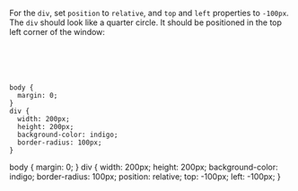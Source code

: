 For the `div`, set `position` to `relative`, and `top` and `left` properties to `-100px`. The  `div` should look like a quarter circle. It should be positioned in the top left corner of the window:

<Editor lang="css" type="exercise">
<code>
<panel lang="html">
<div></div>
</panel>
<panel lang="css">
body {
  margin: 0;
}
div {
  width: 200px;
  height: 200px;
  background-color: indigo;
  border-radius: 100px;
}
</panel>
</code>

<solution>
body {
  margin: 0;
}
div {
  width: 200px;
  height: 200px;
  background-color: indigo;
  border-radius: 100px;
  position: relative;
  top: -100px;
  left: -100px;
}
</solution>
</Editor>